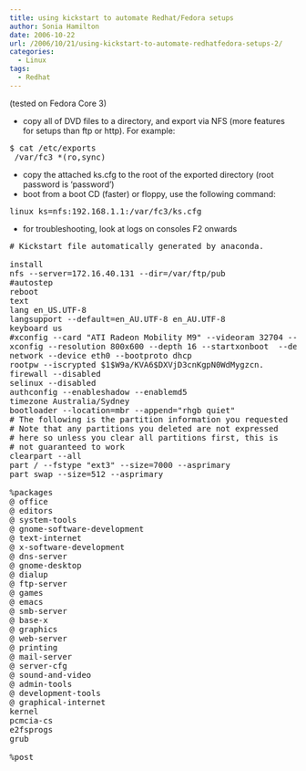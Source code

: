 ```yaml
---
title: using kickstart to automate Redhat/Fedora setups
author: Sonia Hamilton
date: 2006-10-22
url: /2006/10/21/using-kickstart-to-automate-redhatfedora-setups-2/
categories:
  - Linux
tags:
  - Redhat
---
```

(tested on Fedora Core 3)

  * copy all of DVD files to a directory, and export via NFS (more features for setups than ftp or http). For example:

<pre>$ cat /etc/exports
 /var/fc3 *(ro,sync)</pre>

<!--more-->

  * copy the attached ks.cfg to the root of the exported directory (root password is &#8216;password&#8217;)
  * boot from a boot CD (faster) or floppy, use the following command:

<pre>linux ks=nfs:192.168.1.1:/var/fc3/ks.cfg</pre>

  * for troubleshooting, look at logs on consoles F2 onwards

<pre># Kickstart file automatically generated by anaconda.

install
nfs --server=172.16.40.131 --dir=/var/ftp/pub
#autostep
reboot
text
lang en_US.UTF-8
langsupport --default=en_AU.UTF-8 en_AU.UTF-8
keyboard us
#xconfig --card "ATI Radeon Mobility M9" --videoram 32704 --hsync 31.5-37.9 --vsync 50-70 --resolution 800x600 --depth 16 --startxonboot  --defaultdesktop gnome
xconfig --resolution 800x600 --depth 16 --startxonboot  --defaultdesktop gnome
network --device eth0 --bootproto dhcp
rootpw --iscrypted $1$W9a/KVA6$DXVjD3cnKgpN0WdMygzcn.
firewall --disabled
selinux --disabled
authconfig --enableshadow --enablemd5
timezone Australia/Sydney
bootloader --location=mbr --append="rhgb quiet"
# The following is the partition information you requested
# Note that any partitions you deleted are not expressed
# here so unless you clear all partitions first, this is
# not guaranteed to work
clearpart --all
part / --fstype "ext3" --size=7000 --asprimary
part swap --size=512 --asprimary

%packages
@ office
@ editors
@ system-tools
@ gnome-software-development
@ text-internet
@ x-software-development
@ dns-server
@ gnome-desktop
@ dialup
@ ftp-server
@ games
@ emacs
@ smb-server
@ base-x
@ graphics
@ web-server
@ printing
@ mail-server
@ server-cfg
@ sound-and-video
@ admin-tools
@ development-tools
@ graphical-internet
kernel
pcmcia-cs
e2fsprogs
grub

%post</pre>
